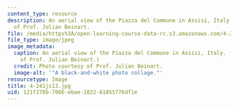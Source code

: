 ```yaml
---
content_type: resource
description: An aerial view of the Piazza del Commune in Assisi, Italy. Photo courtesy
  of Prof. Julian Beinart.
file: /media/https%3A/open-learning-course-data-rc.s3.amazonaws.com/4-241j-theory-of-city-form-spring-2013/121f278b7066ebae182261855776df1e_4-241js13.jpg
file_type: image/jpeg
image_metadata:
  caption: An aerial view of the Piazza del Commune in Assisi, Italy. (Photo courtesy
    of Prof. Julian Beinart.)
  credit: Photo courtesy of Prof. Julian Beinart.
  image-alt: '"A black-and-white photo collage."'
resourcetype: Image
title: 4-241js13.jpg
uid: 121f278b-7066-ebae-1822-61855776df1e
---
```

